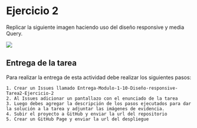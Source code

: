 # Ejercicio 2

Replicar la siguiente imagen haciendo uso del diseño responsive y media Query.

![](https://storage.googleapis.com/academia-geek-general-bucket/modulo-1/modulo_1_img_44.png)

## Entrega de la tarea
Para realizar la entrega de esta actividad debe realizar los siguientes pasos:

    1. Crear un Issues llamado Entrega-Modulo-1-10-Diseño-responsive-Tarea2-Ejercicio-2
    2. Al Issues adicionar un pantallazo con el enunciado de la tarea
    3. Luego debes agregar la descripción de los pasos ejecutados para dar la solución a la tarea y adjuntar las imágenes de evidencia.
    4. Subir el proyecto a GitHub y enviar la url del repositorio
    5. Crear un GitHub Page y enviar la url del despliegue